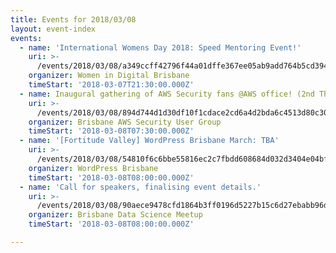 ```yaml
---
title: Events for 2018/03/08
layout: event-index
events:
  - name: 'International Womens Day 2018: Speed Mentoring Event!'
    uri: >-
      /events/2018/03/08/a349ccff42796f44a01dffe367ee05ab9add764b5cd394aeaebf28d143bef5a9
    organizer: Women in Digital Brisbane
    timeStart: '2018-03-07T21:30:00.000Z'
  - name: Inaugural gathering of AWS Security fans @AWS office! (2nd Thursday)
    uri: >-
      /events/2018/03/08/894d744d1d30df10f1cdace2cd6a4d2bda6c4513d80c305decdd30c646f6fa00
    organizer: Brisbane AWS Security User Group
    timeStart: '2018-03-08T07:30:00.000Z'
  - name: '[Fortitude Valley] WordPress Brisbane March: TBA'
    uri: >-
      /events/2018/03/08/54810f6c6bbe55816ec2c7fbdd608684d032d3404e04bf148d62697cb968135e
    organizer: WordPress Brisbane
    timeStart: '2018-03-08T08:00:00.000Z'
  - name: 'Call for speakers, finalising event details.'
    uri: >-
      /events/2018/03/08/90aece9478cfd1864b3ff0196d5227b15c6d27ebabb96d071446b9bb8423fcda
    organizer: Brisbane Data Science Meetup
    timeStart: '2018-03-08T08:00:00.000Z'

---
```

